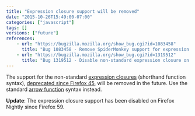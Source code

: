 ```yaml
---
title: "Expression closure support will be removed"
date: "2015-10-26T15:49:00-07:00"
categories: ["javascript"]
tags: []
versions: ["future"]
references:
    - url: "https://bugzilla.mozilla.org/show_bug.cgi?id=1083458"
      title: "Bug 1083458 - Remove SpiderMonkey support for expression closures (shorthand function syntax)"
    - url: "https://bugzilla.mozilla.org/show_bug.cgi?id=1319512"
      title: "Bug 1319512 - Disable non-standard expression closure on nightly-only"
---
```

The support for the non-standard [expression closures](https://developer.mozilla.org/en-US/docs/Web/JavaScript/Reference/Operators/Expression_closures) (shorthand function syntax), [deprecated since Firefox 45](https://www.fxsitecompat.com/en-CA/docs/2015/expression-closures-are-now-deprecated/), will be removed in the future. Use the standard [arrow function](https://developer.mozilla.org/en-US/docs/Web/JavaScript/Reference/Functions/Arrow_functions) syntax instead.

**Update**: The expression closure support has been disabled on Firefox Nightly since Firefox 59.
